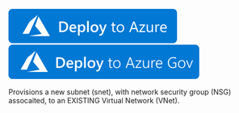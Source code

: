 
[![Deploy To Azure](https://raw.githubusercontent.com/bahnhacker/AzTemplates/master/deploytoazure.svg?sanitize=true)](https://portal.azure.com/#create/Microsoft.Template/uri/https%3A%2F%2Fraw.githubusercontent.com%2Fbahnhacker%2FAzTemplates%2Fmaster%2FDemo%2FAdd-snet-nsg%2FAdd-snet-nsg.json)
[![Deploy To Azure US Gov](https://raw.githubusercontent.com/bahnhacker/AzTemplates/master/deploytoazuregov.svg?sanitize=true)](https://portal.azure.us/#create/Microsoft.Template/uri/https%3A%2F%2Fraw.githubusercontent.com%2Fbahnhacker%2FAzTemplates%2Fmaster%2FDemo%2FAdd-snet-nsg%2FAdd-snet-nsg.json)


Provisions a new subnet (snet), with network security group (NSG) assocaited, to an EXISTING Virtual Network (VNet).
